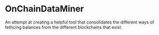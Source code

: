 # OnChainDataMiner
An attempt at creating a helpful tool that consolidates the different ways of fethcing balances from the different blockchains that exist
